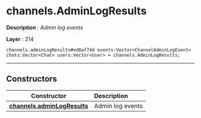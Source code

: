 # channels.AdminLogResults

**Description** : *Admin log events*

**Layer** : 214

```tl
channels.adminLogResults#ed8af74d events:Vector<ChannelAdminLogEvent> chats:Vector<Chat> users:Vector<User> = channels.AdminLogResults;
```

---

## Constructors

| Constructor | Description |
| :---: | :--- |
| [**channels.adminLogResults**](constructor/channels.adminLogResults) | Admin log events |